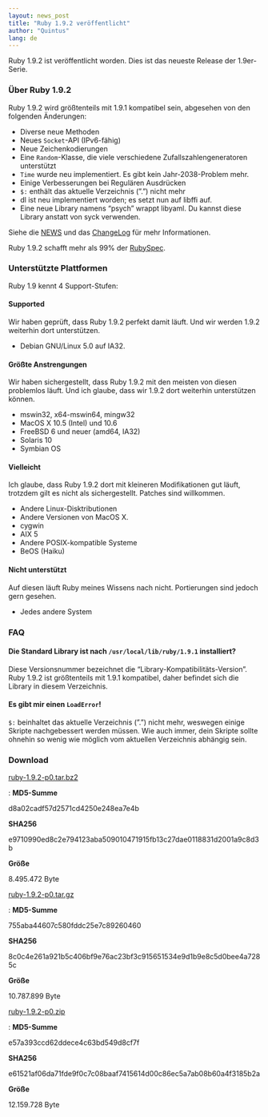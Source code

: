 ```yaml
---
layout: news_post
title: "Ruby 1.9.2 veröffentlicht"
author: "Quintus"
lang: de
---
```


Ruby 1.9.2 ist veröffentlicht worden. Dies ist das neueste Release der
1.9er-Serie.

### Über Ruby 1.9.2

Ruby 1.9.2 wird größtenteils mit 1.9.1 kompatibel sein, abgesehen von
den folgenden Änderungen:

* Diverse neue Methoden
* Neues `Socket`-API (IPv6-fähig)
* Neue Zeichenkodierungen
* Eine `Random`-Klasse, die viele verschiedene Zufallszahlengeneratoren
  unterstützt
* `Time` wurde neu implementiert. Es gibt kein Jahr-2038-Problem mehr.
* Einige Verbesserungen bei Regulären Ausdrücken
* `$:` enthält das aktuelle Verzeichnis (”.”) nicht mehr
* dl ist neu implementiert worden; es setzt nun auf libffi auf.
* Eine neue Library namens “psych” wrappt libyaml. Du kannst diese
  Library anstatt von syck verwenden.

Siehe die [NEWS][1] und das [ChangeLog][2] für mehr Informationen.

Ruby 1.9.2 schafft mehr als 99% der [RubySpec][3].

### Unterstützte Plattformen

Ruby 1.9 kennt 4 Support-Stufen:

#### Supported

Wir haben geprüft, dass Ruby 1.9.2 perfekt damit läuft. Und wir werden
1.9.2 weiterhin dort unterstützen.

* Debian GNU/Linux 5.0 auf IA32.

#### Größte Anstrengungen

Wir haben sichergestellt, dass Ruby 1.9.2 mit den meisten von diesen
problemlos läuft. Und ich glaube, dass wir 1.9.2 dort weiterhin
unterstützen können.

* mswin32, x64-mswin64, mingw32
* MacOS X 10.5 (Intel) und 10.6
* FreeBSD 6 und neuer (amd64, IA32)
* Solaris 10
* Symbian OS

#### Vielleicht

Ich glaube, dass Ruby 1.9.2 dort mit kleineren Modifikationen gut läuft,
trotzdem gilt es nicht als sichergestellt. Patches sind willkommen.

* Andere Linux-Disktributionen
* Andere Versionen von MacOS X.
* cygwin
* AIX 5
* Andere POSIX-kompatible Systeme
* BeOS (Haiku)

#### Nicht unterstützt

Auf diesen läuft Ruby meines Wissens nach nicht. Portierungen sind
jedoch gern gesehen.

* Jedes andere System

### FAQ

#### Die Standard Library ist nach `/usr/local/lib/ruby/1.9.1` installiert?

Diese Versionsnummer bezeichnet die “Library-Kompatibilitäts-Version”.
Ruby 1.9.2 ist größtenteils mit 1.9.1 kompatibel, daher befindet sich
die Library in diesem Verzeichnis.

#### Es gibt mir einen `LoadError`!

`$:` beinhaltet das aktuelle Verzeichnis (”.”) nicht mehr, weswegen
einige Skripte nachgebessert werden müssen. Wie auch immer, dein Skripte
sollte ohnehin so wenig wie möglich vom aktuellen Verzeichnis abhängig
sein.

### Download

[ruby-1.9.2-p0.tar.bz2][4]

: **MD5-Summe**

  d8a02cadf57d2571cd4250e248ea7e4b

  **SHA256**

  e9710990ed8c2e794123aba509010471915fb13c27dae0118831d2001a9c8d3b

  **Größe**

  8\.495.472 Byte

[ruby-1.9.2-p0.tar.gz][5]

: **MD5-Summe**

  755aba44607c580fddc25e7c89260460

  **SHA256**

  8c0c4e261a921b5c406bf9e76ac23bf3c915651534e9d1b9e8c5d0bee4a7285c

  **Größe**

  10\.787.899 Byte

[ruby-1.9.2-p0.zip][6]

: **MD5-Summe**

  e57a393ccd62ddece4c63bd549d8cf7f

  **SHA256**

  e61521af06da71fde9f0c7c08baaf7415614d00c86ec5a7ab08b60a4f3185b2a

  **Größe**

  12\.159.728 Byte



[1]: https://svn.ruby-lang.org/repos/ruby/tags/v1_9_2_0/NEWS
[2]: https://svn.ruby-lang.org/repos/ruby/tags/v1_9_2_0/ChangeLog
[3]: http://www.rubyspec.org/
[4]: https://cache.ruby-lang.org/pub/ruby/1.9/ruby-1.9.2-p0.tar.bz2
[5]: https://cache.ruby-lang.org/pub/ruby/1.9/ruby-1.9.2-p0.tar.gz
[6]: https://cache.ruby-lang.org/pub/ruby/1.9/ruby-1.9.2-p0.zip
